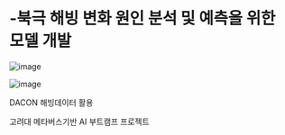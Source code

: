# -북극 해빙 변화 원인 분석 및 예측을 위한 모델 개발
![image](https://user-images.githubusercontent.com/105578577/219038608-ffde738e-9d7f-4ae9-95fc-d9f6c037fc81.png)



![image](https://user-images.githubusercontent.com/105578577/220251650-7a3d3ccb-06a4-4835-8962-438c548ebb73.png)


DACON 해빙데이터 활용 

고려대 메타버스기반 AI 부트캠프 프로젝트
